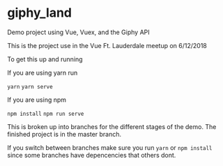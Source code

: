 # giphy_land
Demo project using Vue, Vuex, and the Giphy API

This is the project use in the Vue Ft. Lauderdale meetup on 6/12/2018

To get this up and running

If you are using yarn run

`yarn`
`yarn serve` 

If you are using npm

`npm install`
`npm run serve`

This is broken up into branches for the different stages of the demo. The finished project is in the master branch.

If you switch between branches make sure you run `yarn` or `npm install` since some branches have depencencies that others dont.
